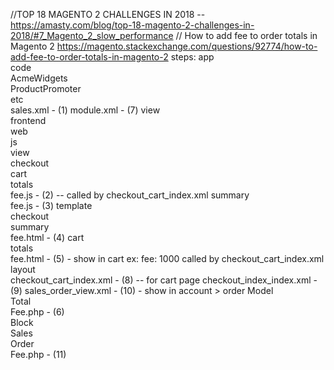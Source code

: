 //TOP 18 MAGENTO 2 CHALLENGES IN 2018
-- https://amasty.com/blog/top-18-magento-2-challenges-in-2018/#7_Magento_2_slow_performance
// How to add fee to order totals in Magento 2
https://magento.stackexchange.com/questions/92774/how-to-add-fee-to-order-totals-in-magento-2
steps:
app\
	code\
		AcmeWidgets\
			ProductPromoter\
				etc\
					sales.xml - (1)
					module.xml - (7)
				view\
					frontend\
						web\
							js\
								view\
									checkout\
										cart\
											totals\
												fee.js - (2) -- called by checkout_cart_index.xml
										summary\
											fee.js - (3)
							template\
								checkout\
									summary\
										fee.html - (4)
									cart\
										totals\
											fee.html - (5) - show in cart ex: fee: 1000 called by checkout_cart_index.xml
						layout\
							checkout_cart_index.xml - (8) -- for cart page
							checkout_index_index.xml - (9)
							sales_order_view.xml - (10) - show in account > order
				Model\
					Total\
						Fee.php - (6)						
				Block\
					Sales\
						Order\
							Fee.php	- (11)						
